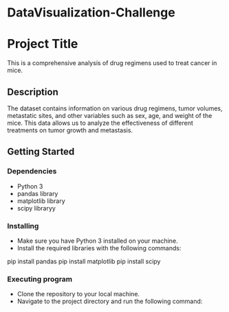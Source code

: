 # DataVisualization-Challenge

# Project Title

This is a comprehensive analysis of drug regimens used to treat cancer in mice.

## Description

The dataset contains information on various drug regimens, tumor volumes, metastatic sites, and other variables such as sex, age, and weight of the mice. This data allows us to analyze the effectiveness of different treatments on tumor growth and metastasis.

## Getting Started

### Dependencies

- Python 3
- pandas library
- matplotlib library
- scipy libraryy

### Installing

- Make sure you have Python 3 installed on your machine.
- Install the required libraries with the following commands:

pip install pandas
pip install matplotlib
pip install scipy


### Executing program

- Clone the repository to your local machine.
- Navigate to the project directory and run the following command:

